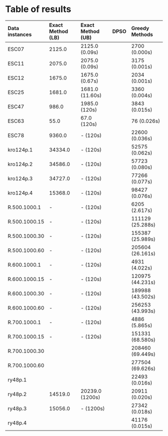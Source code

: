 # Table of results

| Data instances    | Exact Method (LB) | Exact Method (UB) | DPSO     | Greedy Methods |
| :---------------- | :-----------------| :---------------- | :------- | :------------- |
| ESC07             | 2125.0            | 2125.0 (0.09s)    |          | 2700 (0.000s)  |
| ESC11             | 2075.0            | 2075.0 (0.09s)    |          | 3175 (0.001s)  |
| ESC12             | 1675.0            | 1675.0 (0.67s)    |          | 2034 (0.001s)  |
| ESC25             | 1681.0            | 1681.0 (11.60s)   |          | 3360 (0.004s)  |
| ESC47             | 986.0             | 1985.0 (120s)     |          | 3843 (0.015s)  |
| ESC63             | 55.0              | 67.0 (120s)       |          | 76 (0.026s)    |
| ESC78             | 9360.0            | - (120s)          |          | 22600 (0.036s) |
| kro124p.1         | 34334.0           | - (120s)          |          | 52575 (0.062s) |
| kro124p.2         | 34586.0           | - (120s)          |          | 57723 (0.080s) |
| kro124p.3         | 34727.0           | - (120s)          |          | 77266 (0.077s) |
| kro124p.4         | 15368.0           | - (120s)          |          | 98427 (0.076s) |
| R.500.1000.1      | -                 | - (120s)          |          | 6205 (2.617s)  |
| R.500.1000.15     | -                 | - (120s)          |          | 111129 (25.288s) |
| R.500.1000.30     | -                 | - (120s)          |          | 155387 (25.989s) |
| R.500.1000.60     | -                 | - (120s)          |          | 205604 (26.161s) |
| R.600.1000.1      | -                 | - (120s)          |          | 4931 (4.022s)  |
| R.600.1000.15     | -                 | - (120s)          |          | 120975 (44.231s) |
| R.600.1000.30     | -                 | - (120s)          |          | 189988 (43.502s) |
| R.600.1000.60     | -                 | - (120s)          |          | 256253 (43.993s) |
| R.700.1000.1      | -                 | - (120s)          |          | 4886 (5.865s)  |
| R.700.1000.15     | -                 | - (120s)          |          | 151331 (68.580s) |
| R.700.1000.30     |                   |                   |          | 208460 (69.449s) |
| R.700.1000.60     |                   |                   |          | 277504 (69.626s) |
| ry48p.1           |                   |                   |          | 22493 (0.016s) |
| ry48p.2           | 14519.0           | 20239.0 (1200s)   |          | 20911 (0.020s) |
| ry48p.3           | 15056.0           | - (1200s)         |          | 27342 (0.018s) |
| ry48p.4           |                   |                   |          | 41176 (0.015s) |
